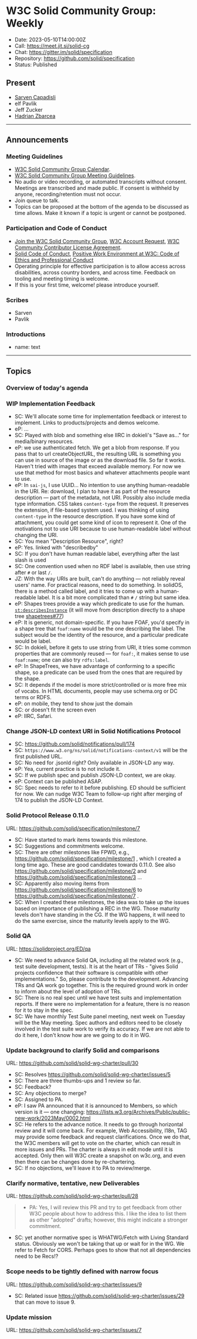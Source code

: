 # W3C Solid Community Group: Weekly

* Date: 2023-05-10T14:00:00Z
* Call: https://meet.jit.si/solid-cg
* Chat: https://gitter.im/solid/specification
* Repository: https://github.com/solid/specification
* Status: Published

## Present
* [Sarven Capadisli](https://csarven.ca/#i)
* elf Pavlik
* Jeff Zucker
* [Hadrian Zbarcea](https://hadrian.solidcommunity.net/profile/card#me)
---

## Announcements

### Meeting Guidelines
* [W3C Solid Community Group Calendar](https://www.w3.org/groups/cg/solid/calendar).
* [W3C Solid Community Group Meeting Guidelines](https://github.com/solid/specification/blob/main/meetings/README.md).
* No audio or video recording, or automated transcripts without consent. Meetings are transcribed and made public. If consent is withheld by anyone, recording/retention must not occur.
* Join queue to talk.
* Topics can be proposed at the bottom of the agenda to be discussed as time allows. Make it known if a topic is urgent or cannot be postponed.

### Participation and Code of Conduct
* [Join the W3C Solid Community Group](https://www.w3.org/community/solid/join), [W3C Account Request](http://www.w3.org/accounts/request), [W3C Community Contributor License Agreement](https://www.w3.org/community/about/agreements/cla/).
* [Solid Code of Conduct](https://github.com/solid/process/blob/main/code-of-conduct.md), [Positive Work Environment at W3C: Code of Ethics and Professional Conduct](https://www.w3.org/Consortium/cepc/)
* Operating principle for effective participation is to allow access across disabilities, across country borders, and across time. Feedback on tooling and meeting timing is welcome.
* If this is your first time, welcome! please introduce yourself.


### Scribes
* Sarven
* Pavlik

### Introductions
* name: text

---


## Topics

### Overview of today's agenda


### WIP Implementation Feedback
* SC: We'll allocate some time for implementation feedback or interest to implement. Links to products/projects and demos welcome.
* eP: ...
* SC: Played with blob and something else IIRC in dokieli's "Save as..." for media/binary resources.
* eP: we use authenticated fetch. We get a blob from response. If you pass that to url createObjectURL, the resulting URL is something you can use in source of the image or as the download file. So far it works. Haven't tried with images that exceed available memory. For now we use that method for most basics and whatever attachments people want to use.
* eP: In `sai-js`, I use UUID... No intention to use anything human-readable in the URI. Re: download, I plan to have it as part of the resource description — part of the metadata, not URI. Possibly also include media type information. CSS takes `content-type` from the request. It preserves the extension, if file-based system used. I was thinking of using `content-type` in the resource description. If you have some kind of attachment, you could get some kind of icon to represent it. One of the motivations not to use URI because to use human-readable label without changing the URI.
* SC: You mean "Description Resource", right?
* eP: Yes. linked with "describedby"
* SC: If you don't have human readable label, everything after the last slash is used
* SC: One convention used when no RDF label is available, then use string after `#` or last `/`.
* JZ: With the way URIs are built, can't do anything — not reliably reveal users' name. For practical reasons, need to do something. In solidOS, there is a method called label, and it tries to come up with a human-readable label. It is a bit more complicated than `#` `/` string but same idea.
* eP: Shapes trees provide a way which predicate to use for the human. [`st:describesInstance`](https://shapetrees.org/TR/specification/#descriptions) (it will move from description directly to a shape tree [shapetrees#77](https://github.com/shapetrees/specification/issues/77))
* eP: It is generic, not domain-specific. If you have FOAF, you'd specify in a shape tree that `foaf:name` would be the one describing the label. The subject would be the identity of the resource, and a particular predicate would be label.
* SC: In dokieli, before it gets to use string from URI, it tries some common properties that are commonly reused — for `foaf:`, it makes sense to use `foaf:name`; one can also try `rdfs:label`.
* eP: In ShapeTrees, we have advantage of conforming to a specific shape, so a predicate can be used from the ones that are required by the shape.
* SC: It depends if the model is more strict/controlled or is more free mix of vocabs. In HTML documents, people may use schema.org or DC terms or RDFS. 
* eP: on mobile, they tend to show just the domain
* SC: or doesn't fit the screen even
* eP: IIRC, Safari.


### Change JSON-LD context URI in Solid Notifications Protocol

* SC: https://github.com/solid/notifications/pull/174
* SC: `https://www.w3.org/ns/solid/notifications-context/v1` will be the first published URL.
* SC: No need for .jsonld right? Only available in JSON-LD any way.
* eP: Yea, current practice is to not include it.
* SC: If we publish spec and publish JSON-LD context, we are okay.
* eP: Context can be published ASAP.
* SC: Spec needs to refer to it before publishing. ED should be sufficient for now. We can nudge W3C Team to follow-up right after merging of 174 to publish the JSON-LD Context.


### Solid Protocol Release 0.11.0
URL: https://github.com/solid/specification/milestone/7

* SC: Have started to mark items towards this milestone.
* SC: Suggestions and commitments welcome.
* SC: There are other milestones like FPWD, e.g., https://github.com/solid/specification/milestone/1 , which  I created a long time ago. These are good candidates towards 0.11.0. See also https://github.com/solid/specification/milestone/2 and https://github.com/solid/specification/milestone/3 ...
* SC: Apparently also moving items from https://github.com/solid/specification/milestone/6 to https://github.com/solid/specification/milestone/7 .
* SC: When I created these milestones, the idea was to take up the issues based on importance of publishing a REC in the WG. Those maturity levels don't have standing in the CG. If the WG happens, it will need to do the same exercise, since the maturity levels apply to the WG.
  

### Solid QA
URL: https://solidproject.org/ED/qa

* SC: We need to advance Solid QA, including all the related work (e.g., test suite development, tests). It is at the heart of TRs - "gives Solid projects confidence that their software is compatible with other implementations." So, please contribute to the development. Advancing TRs and QA work go together. This is the required ground work in order to inform about the level of adoption of TRs.
* SC: There is no real spec until we have test suits and implementation reports. If there were no implementation for a feature, there is no reason for it to stay in the spec.
* SC: We have monthly Test Suite panel meeting, next week on Tuesday will be the May meeting. Spec authors and editors need to be closely involved in the test suite work to verify its accuracy. If we are not able to do it here, I don't know how are we going to do it in WG.


### Update background to clarify Solid and comparisons
URL: https://github.com/solid/solid-wg-charter/pull/30

* SC: Resolves https://github.com/solid/solid-wg-charter/issues/5
* SC: There are three thumbs-ups and 1 review so far.
* SC: Feedback?
* SC: Any objections to merge?
* SC: Assigned to PA.
* eP: I saw PA announced that it is announced to Members, so which version is it — one changing: https://lists.w3.org/Archives/Public/public-new-work/2023May/0002.html
* SC: He refers to the advance notice. It needs to go through horizontal review and it will come back. For example, Web Accessibility, I18n, TAG may provide some feedback and request clarifications. Once we do that, the W3C members will get to vote on the charter, which can result in more issues and PRs. The charter is always in edit mode until it is accepted. Only then will W3C create a snapshot on w3c.org, and even then there can be changes done by re-chartering.
* SC: If no objections, we'll leave it to PA to review/merge.


### Clarify normative, tentative, new Deliverables
URL: https://github.com/solid/solid-wg-charter/pull/28

>* PA: Yes, I will review this PR and try to get feedback from other W3C people about how to address this. I like the idea to list them as other "adopted" drafts; however, this might indicate a stronger commitment.
* SC: yet another normative spec is WHATWG/Fetch with Living Standard status. Obviously we won't be taking that up or wait for in the WG. We refer to Fetch for CORS. Perhaps goes to show that not all dependencies need to be Recs!?


### Scope needs to be tightly defined with narrow focus
URL: https://github.com/solid/solid-wg-charter/issues/9

* SC: Related issue https://github.com/solid/solid-wg-charter/issues/29 that can move to issue 9.


### Update mission
URL: https://github.com/solid/solid-wg-charter/issues/7
